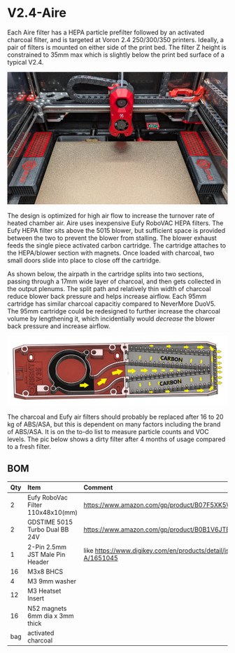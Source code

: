 # V2.4-Aire #
Each Aire filter has a HEPA particle prefilter followed by an activated charcoal filter, and is targeted at Voron 2.4 250/300/350 printers. Ideally, a pair of filters is mounted on either side of the print bed.  The filter Z height is constrained to 35mm max which is slightly below the print bed surface of a typical V2.4.

![](./images/PXL_20240910_233532594a.jpg?raw=true)

The design is optimized for high air flow to increase the turnover rate of heated chamber air.  Aire uses inexpensive Eufy RoboVAC HEPA filters.  The Eufy HEPA filter sits above the 5015 blower, but sufficient space is provided between the two to prevent the blower from stalling.  The blower exhaust feeds the single piece activated carbon cartridge.  The cartridge attaches to the HEPA/blower section with magnets. Once loaded with charcoal, two small doors slide into place to close off the cartridge. 

As shown below, the airpath in the cartridge splits into two sections, passing through a 17mm wide layer of charcoal,  and then gets collected in the output plenums.  The split path and relatively thin width of charcoal reduce blower back pressure and helps increase airflow.  Each 95mm cartridge has similar charcoal capacitiy compared to NeverMore DuoV5.  The 95mm cartridge could be redesigned to further increase the charcoal volume by lengthening it, which incidentially would *decrease* the blower back pressure and increase airflow.

![](./images/AirFlow.jpg?raw=true)

The charcoal and Eufy air filters should probably be replaced after 16 to 20 kg of ABS/ASA, but this is dependent on many factors including the brand of ABS/ASA.  It is on the to-do list to measure particle counts and VOC levels.  The pic below shows a dirty filter after 4 months of usage compared to a fresh filter.




## BOM ##
| Qty        | Item           | Comment |
|:------------- |:------------- |:----- |
|2           | Eufy RoboVac Filter 110x48x10(mm)| https://www.amazon.com/gp/product/B07F5XK5WN/ref=ppx_yo_dt_b_search_asin_title  |
|2           |GDSTIME 5015 Turbo Dual BB 24V  | https://www.amazon.com/gp/product/B0B1V6JTB8/ref=ppx_yo_dt_b_search_asin_title  |
|1      | 2-Pin 2.5mm JST Male Pin Header | like https://www.digikey.com/en/products/detail/jst-sales-america-inc./B2B-XH-A/1651045 |
| 16      | M3x8 BHCS |  |
| 4 | M3 9mm washer |    |
| 12 |  M3 Heatset Insert | |
| 16 | N52 magnets 6mm dia x 3mm thick|| 
| bag | activated charcoal | |




